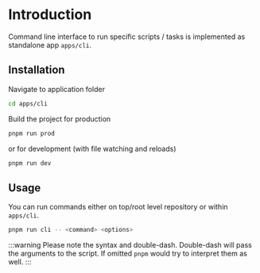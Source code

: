 # Introduction

Command line interface to run specific scripts / tasks is implemented as standalone app `apps/cli`.


## Installation

Navigate to application folder

```sh
cd apps/cli
```

Build the project for production

```sh
pnpm run prod
```

or for development (with file watching and reloads)

```sh
pnpm run dev
```

## Usage

You can run commands either on top/root level repository or within `apps/cli`.

```sh
pnpm run cli -- <command> <options>
```

:::warning
Please note the syntax and double-dash. Double-dash will pass the arguments to the script. If omitted `pnpm` would try to interpret them as well.
:::
